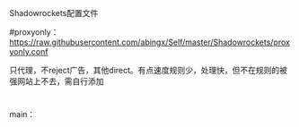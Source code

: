 Shadowrockets配置文件

#proxyonly：https://raw.githubusercontent.com/abingx/Self/master/Shadowrockets/proxyonly.conf

只代理，不reject广告，其他direct。有点速度规则少，处理快，但不在规则的被强网站上不去，需自行添加
#
#
main：

